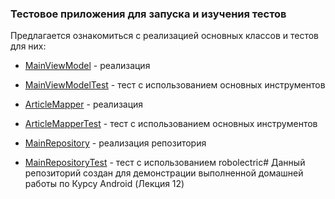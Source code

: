 ### Тестовое приложения для запуска и изучения тестов

Предлагается ознакомиться с реализацией основных классов и тестов для них:

* [MainViewModel](app/src/main/java/ru/tensor/testingapplication/ui/main/MainViewModel.kt) - реализация
* [MainViewModelTest](app/src/test/java/ru/tensor/testingapplication/ui/main/MainViewModelTest.kt) - тест с использованием основных инструментов

* [ArticleMapper](app/src/main/java/ru/tensor/testingapplication/ui/main/data/ArticleMapper.kt) - реализация
* [ArticleMapperTest](app/src/test/java/ru/tensor/testingapplication/ui/main/data/ArticleMapperTest.kt) - тест с использованием основных инструментов

* [MainRepository](app/src/main/java/ru/tensor/testingapplication/data/MainRepository.kt) - реализация репозитория
* [MainRepositoryTest](app/src/test/java/ru/tensor/testingapplication/data/MainRepositoryTest.kt) - тест с использованием robolectric# Данный репозиторий создан для демонстрации выполненной домашней работы по Курсу Android (Лекция 12)
